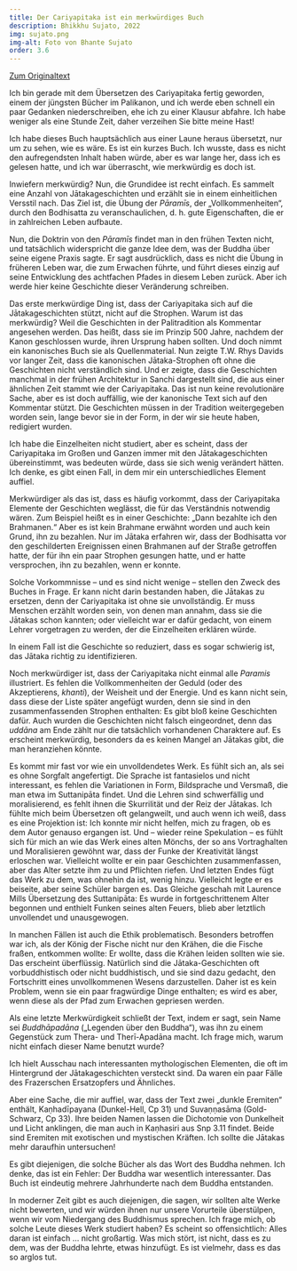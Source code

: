 ```yaml
---
title: Der Cariyapitaka ist ein merkwürdiges Buch
description: Bhikkhu Sujato, 2022
img: sujato.png
img-alt: Foto von Bhante Sujato
order: 3.6
---
```


[Zum Originaltext](https://discourse.suttacentral.net/t/the-cariyapitaka-is-an-odd-book/27584)

Ich bin gerade mit dem Übersetzen des Cariyapitaka fertig geworden, einem der jüngsten Bücher im Palikanon, und ich werde eben schnell ein paar Gedanken niederschreiben, ehe ich zu einer Klausur abfahre. Ich habe weniger als eine Stunde Zeit, daher verzeihen Sie bitte meine Hast!

Ich habe dieses Buch hauptsächlich aus einer Laune heraus übersetzt, nur um zu sehen, wie es wäre. Es ist ein kurzes Buch. Ich wusste, dass es nicht den aufregendsten Inhalt haben würde, aber es war lange her, dass ich es gelesen hatte, und ich war überrascht, wie merkwürdig es doch ist.

Inwiefern merkwürdig? Nun, die Grundidee ist recht einfach. Es sammelt eine Anzahl von Jātakageschichten und erzählt sie in einem einheitlichen Versstil nach. Das Ziel ist, die Übung der *Pāramīs*, der „Vollkommenheiten“, durch den Bodhisatta zu veranschaulichen, d. h. gute Eigenschaften, die er in zahlreichen Leben aufbaute.

Nun, die Doktrin von den *Pāramīs* findet man in den frühen Texten nicht, und tatsächlich widerspricht die ganze Idee dem, was der Buddha über seine eigene Praxis sagte. Er sagt ausdrücklich, dass es nicht die Übung in früheren Leben war, die zum Erwachen führte, und führt dieses einzig auf seine Entwicklung des achtfachen Pfades in diesem Leben zurück. Aber ich werde hier keine Geschichte dieser Veränderung schreiben.

Das erste merkwürdige Ding ist, dass der Cariyapitaka sich auf die Jātakageschichten stützt, nicht auf die Strophen. Warum ist das merkwürdig? Weil die Geschichten in der Palitradition als Kommentar angesehen werden. Das heißt, dass sie im Prinzip 500 Jahre, nachdem der Kanon geschlossen wurde, ihren Ursprung haben sollten. Und doch nimmt ein kanonisches Buch sie als Quellenmaterial. Nun zeigte T.W. Rhys Davids vor langer Zeit, dass die kanonischen Jātaka-Strophen oft ohne die Geschichten nicht verständlich sind. Und er zeigte, dass die Geschichten manchmal in der frühen Architektur in Sanchi dargestellt sind, die aus einer ähnlichen Zeit stammt wie der Cariyapitaka. Das ist nun keine revolutionäre Sache, aber es ist doch auffällig, wie der kanonische Text sich auf den Kommentar stützt. Die Geschichten müssen in der Tradition weitergegeben worden sein, lange bevor sie in der Form, in der wir sie heute haben, redigiert wurden.

Ich habe die Einzelheiten nicht studiert, aber es scheint, dass der Cariyapitaka im Großen und Ganzen immer mit den Jātakageschichten übereinstimmt, was bedeuten würde, dass sie sich wenig verändert hätten. Ich denke, es gibt einen Fall, in dem mir ein unterschiedliches Element auffiel.

Merkwürdiger als das ist, dass es häufig vorkommt, dass der Cariyapitaka Elemente der Geschichten weglässt, die für das Verständnis notwendig wären. Zum Beispiel heißt es in einer Geschichte: „Dann bezahlte ich den Brahmanen.“ Aber es ist kein Brahmane erwähnt worden und auch kein Grund, ihn zu bezahlen. Nur im Jātaka erfahren wir, dass der Bodhisatta vor den geschilderten Ereignissen einen Brahmanen auf der Straße getroffen hatte, der für ihn ein paar Strophen gesungen hatte, und er hatte versprochen, ihn zu bezahlen, wenn er konnte.

Solche Vorkommnisse – und es sind nicht wenige – stellen den Zweck des Buches in Frage. Er kann nicht darin bestanden haben, die Jātakas zu ersetzen, denn der Cariyapitaka ist ohne sie unvollständig. Er muss Menschen erzählt worden sein, von denen man annahm, dass sie die Jātakas schon kannten; oder vielleicht war er dafür gedacht, von einem Lehrer vorgetragen zu werden, der die Einzelheiten erklären würde.

In einem Fall ist die Geschichte so reduziert, dass es sogar schwierig ist, das Jātaka richtig zu identifizieren.

Noch merkwürdiger ist, dass der Cariyapitaka nicht einmal alle *Paramis* illustriert. Es fehlen die Vollkommenheiten der Geduld (oder des Akzeptierens, *khanti*), der Weisheit und der Energie. Und es kann nicht sein, dass diese der Liste später angefügt wurden, denn sie sind in den zusammenfassenden Strophen enthalten: Es gibt bloß keine Geschichten dafür. Auch wurden die Geschichten nicht falsch eingeordnet, denn das *uddāna* am Ende zählt nur die tatsächlich vorhandenen Charaktere auf. Es erscheint merkwürdig, besonders da es keinen Mangel an Jātakas gibt, die man heranziehen könnte.

Es kommt mir fast vor wie ein unvolldendetes Werk. Es fühlt sich an, als sei es ohne Sorgfalt angefertigt. Die Sprache ist fantasielos und nicht interessant, es fehlen die Variationen in Form, Bildsprache und Versmaß, die man etwa im Suttanipāta findet. Und die Lehren sind schwerfällig und  moralisierend, es fehlt ihnen die Skurrilität und der Reiz der Jātakas. Ich fühlte mich beim Übersetzen oft gelangweilt, und auch wenn ich weiß, dass es eine Projektion ist: Ich konnte mir nicht helfen, mich zu fragen, ob es dem Autor genauso ergangen ist. Und – wieder reine Spekulation – es fühlt sich für mich an wie das Werk eines alten Mönchs, der so ans Vortraghalten und Moralisieren gewöhnt war, dass der Funke der Kreativität längst erloschen war. Vielleicht wollte er ein paar Geschichten zusammenfassen, aber das Alter setzte ihm zu und Pflichten riefen. Und letzten Endes fügt das Werk zu dem, was ohnehin da ist, wenig hinzu. Vielleicht legte er es beiseite, aber seine Schüler bargen es. Das Gleiche geschah mit Laurence Mills Übersetzung des Suttanipāta: Es wurde in fortgeschrittenem Alter begonnen und enthielt Funken seines alten Feuers, blieb aber letztlich unvollendet und unausgewogen.

In manchen Fällen ist auch die Ethik problematisch. Besonders betroffen war ich, als der König der Fische nicht nur den Krähen, die die Fische fraßen, entkommen wollte: Er wollte, dass die Krähen leiden sollten wie sie. Das erscheint überflüssig. Natürlich sind die Jātaka-Geschichten oft vorbuddhistisch oder nicht buddhistisch, und sie sind dazu gedacht, den Fortschritt eines unvollkommenen Wesens darzustellen. Daher ist es kein Problem, wenn sie ein paar fragwürdige Dinge enthalten; es wird es aber, wenn diese als der Pfad zum Erwachen gepriesen werden.

Als eine letzte Merkwürdigkeit schließt der Text, indem er sagt, sein Name sei *Buddhāpadāna* („Legenden über den Buddha“), was ihn zu einem Gegenstück zum Thera- und Therī-Apadāna macht. Ich frage mich, warum nicht einfach dieser Name benutzt wurde?

Ich hielt Ausschau nach interessanten mythologischen Elementen, die oft im Hintergrund der Jātakageschichten versteckt sind. Da waren ein paar Fälle des Frazerschen Ersatzopfers und Ähnliches.

Aber eine Sache, die mir auffiel, war, dass der Text zwei „dunkle Eremiten“ enthält, Kaṇhadīpayana (Dunkel-Hell, Cp 31) und Suvaṇṇasāma (Gold-Schwarz, Cp 33). Ihre beiden Namen lassen die Dichotomie von Dunkelheit und Licht anklingen, die man auch in Kaṇhasiri aus Snp 3.11 findet. Beide sind Eremiten mit exotischen und mystischen Kräften. Ich sollte die Jātakas mehr daraufhin untersuchen!

Es gibt diejenigen, die solche Bücher als das Wort des Buddha nehmen. Ich denke, das ist ein Fehler: Der Buddha war wesentlich interessanter. Das Buch ist eindeutig mehrere Jahrhunderte nach dem Buddha entstanden.

In moderner Zeit gibt es auch diejenigen, die sagen, wir sollten alte Werke nicht bewerten, und wir würden ihnen nur unsere Vorurteile überstülpen, wenn wir vom Niedergang des Buddhismus sprechen. Ich frage mich, ob solche Leute dieses Werk studiert haben? Es scheint so offensichtlich: Alles daran ist einfach … nicht großartig. Was mich stört, ist nicht, dass es zu dem, was der Buddha lehrte, etwas hinzufügt. Es ist vielmehr, dass es das so arglos tut.
